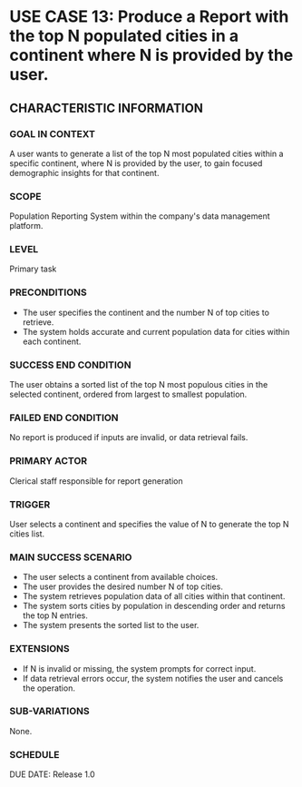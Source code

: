 # USE CASE 13: Produce a Report with the top N populated cities in a continent where N is provided by the user.

## CHARACTERISTIC INFORMATION

### GOAL IN CONTEXT

A user wants to generate a list of the top N most populated cities within a specific continent, where N is provided by the user, to gain focused demographic insights for that continent.

### SCOPE

Population Reporting System within the company's data management platform.

### LEVEL

Primary task

### PRECONDITIONS

- The user specifies the continent and the number N of top cities to retrieve.
- The system holds accurate and current population data for cities within each continent.

### SUCCESS END CONDITION

The user obtains a sorted list of the top N most populous cities in the selected continent, ordered from largest to smallest population.

### FAILED END CONDITION

No report is produced if inputs are invalid, or data retrieval fails.

### PRIMARY ACTOR

Clerical staff responsible for report generation

### TRIGGER

User selects a continent and specifies the value of N to generate the top N cities list.

### MAIN SUCCESS SCENARIO

- The user selects a continent from available choices.
- The user provides the desired number N of top cities.
- The system retrieves population data of all cities within that continent.
- The system sorts cities by population in descending order and returns the top N entries.
- The system presents the sorted list to the user.

### EXTENSIONS

- If N is invalid or missing, the system prompts for correct input.
- If data retrieval errors occur, the system notifies the user and cancels the operation.

### SUB-VARIATIONS

None.

### SCHEDULE

DUE DATE: Release 1.0
